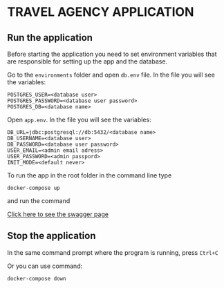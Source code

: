 # TRAVEL AGENCY APPLICATION
## Run the application

Before starting the application you need to set environment variables 
that are responsible for setting up the app and the database.

Go to the `environments` folder and open `db.env` file. In the file you will see the variables:

```
POSTGRES_USER=<database user>
POSTGRES_PASSWORD=<database user password>
POSTGRES_DB=<database name>
```

Open `app.env`. In the file you will see the variables:

```
DB_URL=jdbc:postgresql://db:5432/<database name>
DB_USERNAME=<database user>
DB_PASSWORD=<database user password>
USER_EMAIL=<admin email adress>
USER_PASSWORD=<admin passpord>
INIT_MODE=<default never>
```

To run the app in the root folder in the command line type
```
docker-compose up
```
and run the command

[Click here to see the swagger page](http://localhost:8080/swagger-ui/index.html#/)
## Stop the application

In the same command prompt where the program is running, press `Ctrl+C`

Or you can use command:
```
docker-compose down
```